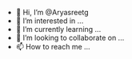 - 👋 Hi, I’m @Aryasreetg
- 👀 I’m interested in ...
- 🌱 I’m currently learning ...
- 💞️ I’m looking to collaborate on ...
- 📫 How to reach me ...

<!---
Aryasreetg/Aryasreetg is a ✨ special ✨ repository because its `README.md` (this file) appears on your GitHub profile.
You can click the Preview link to take a look at your changes.
--->
